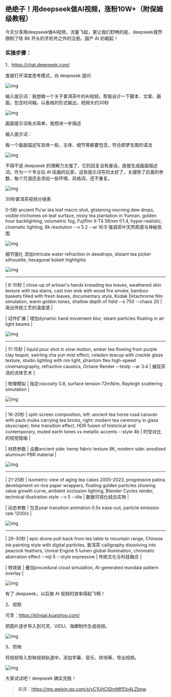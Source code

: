 ## 绝绝子！用deepseek做AI视频，涨粉10W+（附保姆级教程）


今天分享用deepseek做AI视频，流量飞起，更让我们舒畅的是，deepseek竟然限制了除 86 开头的手机号之外的注册。国产 AI 的崛起！

### 实操步骤：

1、https://chat.deepseek.com/

直接打开深度思考模式，向 deepseek 提问

![img](https://pic.yupi.icu/yuyi/1739501728876-22d9f946-7031-4583-906e-58ec4fb5e3a5.webp)

输入提示词：我想做一个关于普洱茶叶的AI视频，帮我设计一下脚本、文案、画面，包含时间轴，以表格的形式输出，视频大约30秒

![img](https://pic.yupi.icu/yuyi/1739501728895-8adbc2e1-c15c-437a-bff8-fe652e3a31c5.webp)

画面提示词有点简单，我想进一步描述

输入提示词：

每一个画面描述写具体一些，主体、细节等都要包含，符合即梦生图的语法

![img](https://pic.yupi.icu/yuyi/1739501728920-a87a6a50-f414-4640-b453-c1e6095a8f84.webp)

不得不说 deepseek 的理解力太强了，它的回复没有废话，直接生成画面描述词。作为一个专业玩 AI 绘画的玩家，这些提示词写的太好了，关键除了后面的参数，每个咒语还会添加一些环境、风格词，还不重复。

![img](https://pic.yupi.icu/yuyi/1739501728914-69287f27-9d8a-43d3-bd39-f20125a73d94.webp)



30秒普洱茶视频分镜表

0-5秒 ancient Pu'er tea leaf macro shot, glistening morning dew drops, visible trichomes on leaf surface, misty tea plantation in Yunnan, golden hour backlighting, volumetric fog, Fujifilm X-T4 56mm f/1.4, hyper-realistic, cinematic lighting, 8k resolution --v 5.2 --ar 16:9 强调茶叶天然质感与神秘氛围

![img](https://pic.yupi.icu/yuyi/1739501729015-493b4133-fa9d-47a2-a885-0cdc6e11de9b.webp)



细节强化 添加intricate water refraction in dewdrops, distant tea picker silhouette, hexagonal bokeh highlights

![img](https://pic.yupi.icu/yuyi/1739501730096-223003c3-f462-455e-a448-241ca13dc1ca.webp)

------

| 6-10秒 | close-up of artisan's hands kneading tea leaves, weathered skin texture with tea stains, cast iron wok with wood fire smoke, bamboo baskets filled with fresh leaves, documentary style, Kodak Ektachrome film simulation, warm golden tones, shallow depth of field --s 750 --chaos 20 | 突出传统工艺的温度感 |

| 动作扩展 | 增加dynamic hand movement blur, steam particles floating in air light beams |

![img](https://pic.yupi.icu/yuyi/1739501730042-a1e54d47-9990-45ae-9b32-729624ad7936.webp)



------

| 11-15秒 | liquid pour shot in slow motion, amber tea flowing from purple clay teapot, swirling cha yun mist effect, celadon teacup with crackle glaze texture, studio lighting with rim light, phantom flex high-speed cinematography, refractive caustics, Octane Render --testp --ar 3:4 | 展现茶汤的流体艺术 |

| 物理模拟 | 指定viscosity 0.8, surface tension 72mN/m, Rayleigh scattering simulation |

![img](https://pic.yupi.icu/yuyi/1739501737172-ad75ab65-687a-4ce4-8b4a-7be60af32c31.webp)

------

| 16-20秒 | split-screen composition, left: ancient tea horse road caravan with pack mules carrying tea bricks, right: modern tea ceremony in glass skyscraper, time transition effect, HDR fusion of historical and contemporary, muted earth tones vs metallic accents --style 4b | 时空对比的视觉隐喻 |

| 材质参数 | 设置ancient side: hemp fabric texture 8K, modern side: anodized aluminum PBR material |

![img](https://pic.yupi.icu/yuyi/1739501730101-74b42701-bfce-4c93-95a1-bde68d939525.webp)

------

| 21-25秒 | isometric view of aging tea cakes 2005-2023, progressive patina development on rice paper wrappers, floating golden particles showing value growth curve, ambient occlusion lighting, Blender Cycles render, technical illustration style --v 5 --tile | 数据可视化结合实物 |

| 动态参数 | 包含year transition animation 0.5s ease-out, particle emission rate 1200/s |

![img](https://pic.yupi.icu/yuyi/1739501730275-aeb9cbbe-1a8a-4b31-aeb0-fd863e2d75f1.webp)

------

| 26-30秒 | epic drone pull-back from tea table to mountain range, Chinese ink painting style with digital particles, 普洱茶 calligraphy dissolving into peacock feathers, Unreal Engine 5 lumen global illumination, chromatic aberration effect --niji 5 --style expressive | 传统文化与科技融合 |

| 特效层 | 叠加procedural cloud simulation, AI-generated mandala pattern overlay |

![img](https://pic.yupi.icu/yuyi/1739501730465-33a60e93-8d46-4fe5-9ae4-000916f66599.webp)

有了 deepseek，以后做 AI 视频的效率得起飞啊！

2、视频

可灵：https://klingai.kuaishou.com/

把图片逐步导入到可灵、VIDU、海螺制作生成视频。

![img](https://pic.yupi.icu/yuyi/1739501730500-434e172f-2f51-4370-a494-f077724a59e8.webp)

3、剪映

将视频导入剪映视频轨道中，添加字幕、音乐、转场等，导出视频。

![img](https://pic.yupi.icu/yuyi/1739501730486-d048b989-3c2f-4908-95d9-f3fc5126fb8e.webp)

大家试试吧！deepseek 确实完胜！



> 来源：https://mp.weixin.qq.com/s/yC1UjtClSImMf51o4LZbnw 